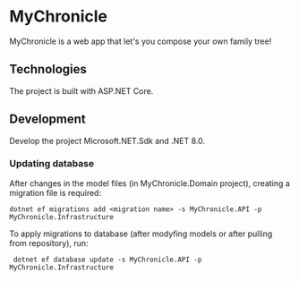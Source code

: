 # MyChronicle
MyChronicle is a web app that let's you compose your own family tree!

## Technologies
The project is built with ASP.NET Core.

## Development
Develop the project Microsoft.NET.Sdk and .NET 8.0.

### Updating database
After changes in the model files (in MyChronicle.Domain project), creating a migration file is required:
```
dotnet ef migrations add <migration name> -s MyChronicle.API -p MyChronicle.Infrastructure
```

To apply migrations to database (after modyfing models or after pulling from repository), run:
```
 dotnet ef database update -s MyChronicle.API -p MyChronicle.Infrastructure
```

